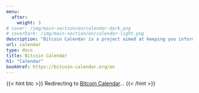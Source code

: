 ```yaml
---
menu:
  after:
    weight: 3
# cover: /img/main-section/en/calendar-dark.png
# coverDark: /img/main-section/en/calendar-light.png
description: "Bitcoin Calendar is a project aimed at keeping you informed about the most important historical events in the Bitcoin world."
url: calendar
type: docs
title: Bitcoin Calendar
h1: "Calendar"
bookHref: https://bitcoin-calendar.org/en
---
```


{{< hint btc >}}
Redirecting to [Bitcoin Calendar](https://bitcoin-calendar.org/en)...
{{< /hint >}}

<script>
// Immediate redirect as backup
window.location.href = 'https://bitcoin-calendar.org/en';
</script>
